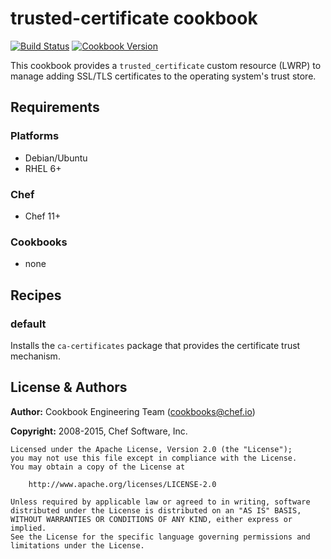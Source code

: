 # trusted-certificate cookbook

[![Build Status](https://travis-ci.org/chef-cookbooks/trusted-certificate.svg?branch=master)](https://travis-ci.org/chef-cookbooks/trusted-certificate) [![Cookbook Version](https://img.shields.io/cookbook/v/trusted-certificate.svg)](https://supermarket.chef.io/cookbooks/trusted-certificate)

This cookbook provides a `trusted_certificate` custom resource (LWRP) to manage adding SSL/TLS certificates to the operating system's trust store.

## Requirements

### Platforms

- Debian/Ubuntu
- RHEL 6+

### Chef

- Chef 11+

### Cookbooks

- none

## Recipes

### default

Installs the `ca-certificates` package that provides the certificate trust mechanism.

## License & Authors

**Author:** Cookbook Engineering Team ([cookbooks@chef.io](mailto:cookbooks@chef.io))

**Copyright:** 2008-2015, Chef Software, Inc.

```
Licensed under the Apache License, Version 2.0 (the "License");
you may not use this file except in compliance with the License.
You may obtain a copy of the License at

    http://www.apache.org/licenses/LICENSE-2.0

Unless required by applicable law or agreed to in writing, software
distributed under the License is distributed on an "AS IS" BASIS,
WITHOUT WARRANTIES OR CONDITIONS OF ANY KIND, either express or implied.
See the License for the specific language governing permissions and
limitations under the License.
```
